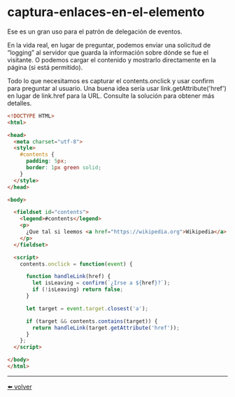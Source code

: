 
# captura-enlaces-en-el-elemento

Ese es un gran uso para el patrón de delegación de eventos.

En la vida real, en lugar de preguntar, podemos enviar una solicitud de “logging” al servidor que guarda la información sobre dónde se fue el visitante. O podemos cargar el contenido y mostrarlo directamente en la página (si está permitido).

Todo lo que necesitamos es capturar el contents.onclick y usar confirm para preguntar al usuario. Una buena idea sería usar link.getAttribute('href') en lugar de link.href para la URL. Consulte la solución para obtener más detalles.

````html
<!DOCTYPE HTML>
<html>

<head>
  <meta charset="utf-8">
  <style>
    #contents {
      padding: 5px;
      border: 1px green solid;
    }
  </style>
</head>

<body>

  <fieldset id="contents">
    <legend>#contents</legend>
    <p>
      ¿Que tal si leemos <a href="https://wikipedia.org">Wikipedia</a> o visitamos <a href="https://w3.org"><i>W3.org</i></a> y aprendemos sobre los estándares modernos?
    </p>
  </fieldset>

  <script>
    contents.onclick = function(event) {

      function handleLink(href) {
        let isLeaving = confirm(`¿Irse a ${href}?`);
        if (!isLeaving) return false;
      }

      let target = event.target.closest('a');

      if (target && contents.contains(target)) {
        return handleLink(target.getAttribute('href'));
      }
    };
  </script>

</body>
</html>
````

---
[⬅️ volver](https://github.com/VictorHugoAguilar/javascript-interview-questions-explained/blob/main/theory-event/default-browser-action/readme.md#captura-enlaces-en-el-elemento)
